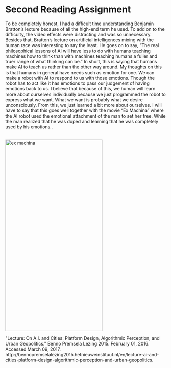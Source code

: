 <!DOCTYPE html>
<html>
<title>HTML Tutorial</title>
<body>

<h1>Second Reading Assignment</h1>
<p>To be completely honest, I had a difficult time understanding Benjamin Bratton’s lecture because of all the high-end term he used. To add on to the difficulty, the video effects were distracting and was so unnecessary. Besides that, Bratton’s lecture on artificial intelligences mixing with the human race was interesting to say the least. He goes on to say, “The real philosophical lessons of AI will have less to do with humans teaching machines how to think than with machines teaching humans a fuller and truer range of what thinking can be.” In short, this is saying that humans make AI to teach us rather than the other way around. My thoughts on this is that humans in general have needs such as emotion for one. We can make a robot with AI to respond to us with those emotions. Though the robot has to act like it has emotions to pass our judgement of having emotions back to us. I believe that because of this, we human will learn more about ourselves individually because we just programmed the robot to express what we want. What we want is probably what we desire unconsciously. From this, we just learned a bit more about ourselves. I will have to say that this goes well together with the movie “Ex Machina” where the AI robot used the emotional attachment of the man to set her free. While the man realized that he was doped and learning that he was completely used by his emotions..</p>
<p> <br> <img src="https://s-media-cache-ak0.pinimg.com/originals/33/37/12/33371215f8d21b24135836822983327e.jpg" alt="ex machina" style="width:304px;height:600px;"> </br> </p>
<p>"Lecture: On A.I. and Cities: Platform Design, Algorithmic Perception, and Urban Geopolitics." Benno Premsela Lezing 2015. February 01, 2016. Accessed March 09, 2017. http://bennopremselalezing2015.hetnieuweinstituut.nl/en/lecture-ai-and-cities-platform-design-algorithmic-perception-and-urban-geopolitics. </p>

</body>
</html>
